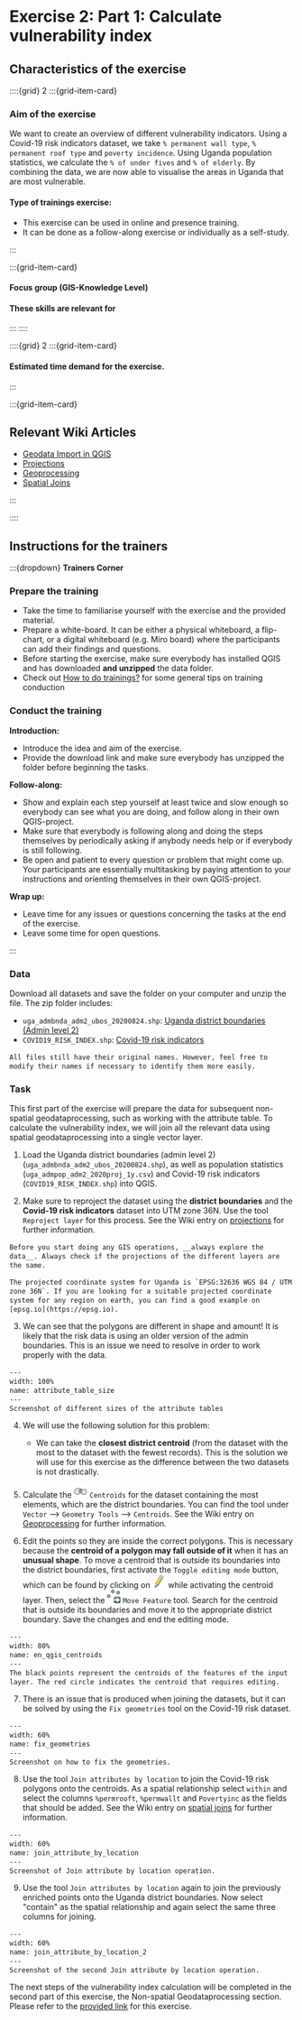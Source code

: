 # Exercise 2: Part 1: Calculate vulnerability index

## Characteristics of the exercise

::::{grid} 2
:::{grid-item-card}

### Aim of the exercise
We want to create an overview of different vulnerability indicators. Using a Covid-19 risk indicators dataset, we take `% permanent wall type`, `% permanent roof type` and `poverty incidence`. Using Uganda population statistics, we calculate the `% of under fives` and `% of elderly`. By combining the data, we are now able to visualise the areas in Uganda that are most vulnerable.

#### Type of trainings exercise:

- This exercise can be used in online and presence training. 
- It can be done as a follow-along exercise or individually as a self-study.

:::

:::{grid-item-card}

#### Focus group (GIS-Knowledge Level)


#### These skills are relevant for 


:::
::::

::::{grid} 2
:::{grid-item-card}

#### Estimated time demand for the exercise.

 

:::

:::{grid-item-card}

## Relevant Wiki Articles

* [Geodata Import in QGIS](/content/Wiki/en_qgis_import_geodata_wiki.md)
* [Projections](/content/Wiki/en_qgis_projections_wiki.md)
* [Geoprocessing](/content/Wiki/en_qgis_geoprocessing_wiki.md)
* [Spatial Joins](/content/Wiki/en_qgis_spatial_joins_wiki.md)

:::

::::

## Instructions for the trainers

:::{dropdown} __Trainers Corner__ 

### Prepare the training

- Take the time to familiarise yourself with the exercise and the provided material.
- Prepare a white-board. It can be either a physical whiteboard, a flip-chart, or a digital whiteboard (e.g. Miro board) where the participants can add their findings and questions. 
- Before starting the exercise, make sure everybody has installed QGIS and has downloaded __and unzipped__ the data folder.
- Check out [How to do trainings?](/content/Trainers_corner/en_how_to_training.md) for some general tips on training conduction

### Conduct the training

__Introduction:__

- Introduce the idea and aim of the exercise.
- Provide the download link and make sure everybody has unzipped the folder before beginning the tasks.

__Follow-along:__

- Show and explain each step yourself at least twice and slow enough so everybody can see what you are doing, and follow along in their own QGIS-project. 
- Make sure that everybody is following along and doing the steps themselves by periodically asking if anybody needs help or if everybody is still following.  
- Be open and patient to every question or problem that might come up. Your participants are essentially multitasking by paying attention to your instructions and orienting themselves in their own QGIS-project.

__Wrap up:__

- Leave time for any issues or questions concerning the tasks at the end of the exercise.
- Leave some time for open questions. 

:::


### Data
Download all datasets and save the folder on your computer and unzip the file. The zip folder includes:
- `uga_admbnda_adm2_ubos_20200824.shp`: [Uganda district boundaries (Admin level 2)](https://data.humdata.org/dataset/cod-ab-uga)
- `COVID19_RISK_INDEX.shp`: [Covid-19 risk indicators](https://data.humdata.org/dataset/covid19_risk_index)


```{Hint}
All files still have their original names. However, feel free to modify their names if necessary to identify them more easily.
```

### Task
This first part of the exercise will prepare the data for subsequent non-spatial geodataprocessing, such as working with the attribute table. To calculate the vulnerability index, we will join all the relevant data using spatial geodataprocessing into a single vector layer.

1. Load the Uganda district boundaries (admin level 2) (`uga_admbnda_adm2_ubos_20200824.shp`), as well as population statistics (`uga_admpop_adm2_2020proj_1y.csv`) and Covid-19 risk indicators (`COVID19_RISK_INDEX.shp`) into QGIS.

2. Make sure to reproject the dataset using the __district boundaries__ and the __Covid-19 risk indicators__ dataset into UTM zone 36N. Use the tool `Reproject layer` for this process. See the Wiki entry on [projections](/content/Wiki/en_qgis_projections_wiki.md) for further information.

```{Attention}
Before you start doing any GIS operations, __always explore the data__. Always check if the projections of the different layers are the same.
```

```{Hint}
The projected coordinate system for Uganda is `EPSG:32636 WGS 84 / UTM zone 36N`. If you are looking for a suitable projected coordinate system for any region on earth, you can find a good example on [epsg.io](https://epsg.io).
```

3. We can see that the polygons are different in shape and amount! It is likely that the risk data is using an older version of the admin boundaries. This is an issue we need to resolve in order to work properly with the data.

```{figure} /fig/en_ex3_1_attribute_table_size.png
---
width: 100%
name: attribute_table_size
---
Screenshot of different sizes of the attribute tables
```

4. We will use the following solution for this problem:
    - We can take the __closest district centroid__ (from the dataset with the most to the dataset with the fewest records). This is the solution we will use for this exercise as the difference between the two datasets is not drastically.

5. Calculate the ![](/fig/mAlgorithmCentroids.png) `Centroids` for the dataset containing the most elements, which are the district boundaries. You can find the tool under `Vector` --> `Geometry Tools` --> `Centroids`. See the Wiki entry on [Geoprocessing](/content/Wiki/en_qgis_geoprocessing_wiki.md) for further information.

6. Edit the points so they are inside the correct polygons. This is necessary because the __centroid of a polygon may fall outside of it__ when it has an __unusual shape__. To move a centroid that is outside its boundaries into the district boundaries, first activate the `Toggle editing mode` button, which can be found by clicking on ![](/fig/mActionToggleEditing.png) while activating the centroid layer. Then, select the ![](/fig/mActionMoveFeaturePoint.png) `Move Feature` tool. Search for the centroid that is outside its boundaries and move it to the appropriate district boundary. Save the changes and end the editing mode.

```{figure} /fig/en_centroids_screenshot_red.png
---
width: 80%
name: en_qgis_centroids
---
The black points represent the centroids of the features of the input layer. The red circle indicates the centroid that requires editing.
```

7. There is an issue that is produced when joining the datasets, but it can be solved by using the `Fix geometries` tool on the Covid-19 risk dataset.

```{figure} /fig/en_ex3_1_fix_geometries.PNG
---
width: 60%
name: fix_geometries
---
Screenshot on how to fix the geometries.
```

8. Use the tool `Join attributes by location` to join the Covid-19 risk polygons onto the centroids. As a spatial relationship select `within` and select the columns `%permrooft`, `%permwallt` and `Povertyinc` as the fields that should be added. See the Wiki entry on [spatial joins](/content/Wiki/en_qgis_spatial_joins_wiki.md) for further information.

```{figure} /fig/en_ex3_1_join_attribute_location_1.PNG
---
width: 60%
name: join_attribute_by_location
---
Screenshot of Join attribute by location operation.
```

9. Use the tool `Join attributes by location` again to join the previously enriched points onto the Uganda district boundaries. Now select "contain" as the spatial relationship and again select the same three columns for joining.

```{figure} /fig/en_ex3_1_join_attribute_location_2.PNG
---
width: 60%
name: join_attribute_by_location_2
---
Screenshot of the second Join attribute by location operation.
```

The next steps of the vulnerability index calculation will be completed in the second part of this exercise, the Non-spatial Geodataprocessing section. Please refer to the [provided link](/content/Modul_6/en_qgis_non_spatial_tools_ex2.md) for this exercise.